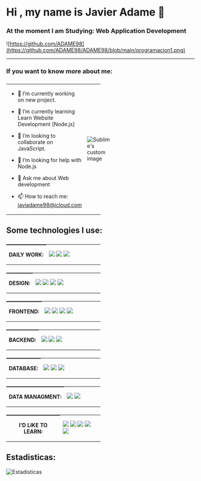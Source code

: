 # Hi , my name is Javier Adame 👋  
### At the moment I am Studying: Web Application Development

![https://github.com/ADAME98](https://github.com/ADAME98/ADAME98/blob/main/programacion1.png)

<hr>

### If you want to know more about me:

<table style="display: grid; grid-template-columns: 50% 50%;">
<tr>
<td>
  
- 🔭 I’m currently working on new project.
  
- 🌱 I’m currently learning Learn Website Development [Node.js]
  
- 👯 I’m looking to collaborate on JavaScript.
  
- 🤔 I’m looking for help with Node.js
  
- 💬 Ask me about Web development
  
- 📫 How to reach me: javiadame98@icloud.com
  
</td>
<td>
<img src="https://github-readme-stats.vercel.app/api/top-langs/?username=ADAME98&layout=compact&theme=dark" alt="Sublime's custom image"/>
</td>
</tr>
</table>

## Some technologies I use:

<table style="display: grid; grid-template-columns: 50% 50%;">
<tr>
<th>
<p align="center"><b>DAILY WORK:</b></p>
</th>
<td>
<img src="https://img.shields.io/badge/GitHub-181717.svg?style=for-the-badge&logo=GitHub&logoColor=white">
<img src="https://img.shields.io/badge/Git-F05032.svg?style=for-the-badge&logo=Git&logoColor=white">
<img src="https://img.shields.io/badge/Visual%20Studio%20Code-007ACC.svg?style=for-the-badge&logo=Visual-Studio-Code&logoColor=white">
</td>
</tr>
</table>

<table style="display: grid; grid-template-columns: 50% 50%;">
<tr>
<th>
<p align="center"><b>DESIGN:</b></p>
</th>
<td>
<img src="https://img.shields.io/badge/Figma-F24E1E?style=for-the-badge&logo=figma&logoColor=white">
<img src="https://img.shields.io/badge/Canva-%2300C4CC.svg?&style=for-the-badge&logo=Canva&logoColor=white">
<img src="https://img.shields.io/badge/Adobe%20XD-FF61F6.svg?style=for-the-badge&logo=Adobe-XD&logoColor=white">
<img src="https://img.shields.io/badge/Adobe%20Photoshop-31A8FF.svg?style=for-the-badge&logo=Adobe-Photoshop&logoColor=white">
</td>
</tr>
</table>


<table style="display: grid; grid-template-columns: 50% 50%;">
<tr>
<th>
<p align="center"><b>FRONTEND:</b></p>
</th>
<td>
<img src="https://img.shields.io/badge/HTML5-E34F26?style=for-the-badge&logo=html5&logoColor=white">
<img src="https://img.shields.io/badge/CSS3-1572B6?style=for-the-badge&logo=css3&logoColor=white">
<img src="https://img.shields.io/badge/Sass-CC6699?style=for-the-badge&logo=sass&logoColor=white">
<img src="https://img.shields.io/badge/JavaScript-F7DF1E.svg?style=for-the-badge&logo=JavaScript&logoColor=black">
</td>
</tr>
</table>



<table style="display: grid; grid-template-columns: 50% 50%;">
<tr>
<th>
<p align="center"><b>BACKEND:</b></p>
</th>
<td>
<img src="https://img.shields.io/badge/Node.js-339933.svg?style=for-the-badge&logo=nodedotjs&logoColor=white">
<img src="https://img.shields.io/badge/PHP-777BB4?style=for-the-badge&logo=php&logoColor=white">
<img src="https://img.shields.io/badge/Java-007396?style=for-the-badge&logo=java&logoColor=white&labelColor=101010">
</td>
</tr>
</table>


<table style="display: grid; grid-template-columns: 50% 50%;">
<tr>
<th>
<p align="center"><b>DATABASE:</b></p>
</th>
<td>
<img src="https://img.shields.io/badge/MySQL-4479A1.svg?style=for-the-badge&logo=MySQL&logoColor=white">
<img src="https://img.shields.io/badge/MongoDB-47A248.svg?style=for-the-badge&logo=MongoDB&logoColor=white">
<img src="https://img.shields.io/badge/Firebase-FFCA28.svg?style=for-the-badge&logo=Firebase&logoColor=black">
</td>
</tr>
</table>



<table style="display: grid; grid-template-columns: 50% 50%;">
<tr>
<th>
<p align="center"><b>DATA MANAGMENT:</b></p>
</th>
<td>
<img src="https://img.shields.io/badge/JSON-000000.svg?style=for-the-badge&logo=JSON&logoColor=white">
<img src="https://img.shields.io/badge/jQuery-0769AD.svg?style=for-the-badge&logo=jQuery&logoColor=white">
</td>
</tr>
</table>


<table style="display: grid; grid-template-columns: 50% 50%;">
<tr>
<th>
<p align="center"><b>I'D LIKE TO LEARN:</b></p>
</th>
<td>
<img src="https://img.shields.io/badge/Kotlin-7F52FF.svg?style=for-the-badge&logo=Kotlin&logoColor=white">
<img src="https://img.shields.io/badge/React-20232A?style=for-the-badge&logo=react&logoColor=61DAFB">
<img src="https://img.shields.io/badge/Vue.js-4FC08D.svg?style=for-the-badge&logo=vuedotjs&logoColor=white">
<img src="https://img.shields.io/badge/Bootstrap-7952B3.svg?style=for-the-badge&logo=Bootstrap&logoColor=white">
<img src="https://img.shields.io/badge/AngularJS-E23237.svg?style=for-the-badge&logo=AngularJS&logoColor=white">
</td>
</tr>
</table>

## Estadisticas:

![Estadisticas](https://github-readme-stats.vercel.app/api?username=ADAME98&show_icons=true&theme=dark)
